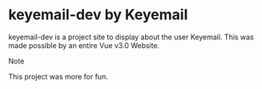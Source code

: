 # keyemail-dev by Keyemail

keyemail-dev is a project site to display about the user Keyemail. This was made possible by an entire Vue v3.0 Website.

>[!NOTE]
>This project was more for fun.